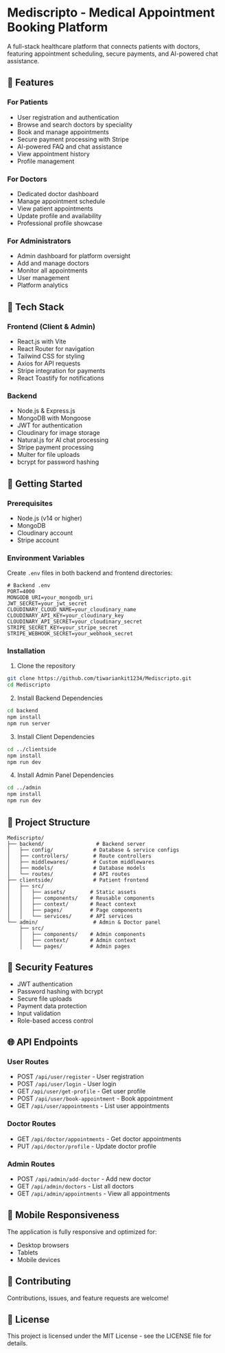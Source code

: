 # Mediscripto - Medical Appointment Booking Platform

A full-stack healthcare platform that connects patients with doctors, featuring appointment scheduling, secure payments, and AI-powered chat assistance.

## 🌟 Features

### For Patients
- User registration and authentication
- Browse and search doctors by speciality
- Book and manage appointments
- Secure payment processing with Stripe
- AI-powered FAQ and chat assistance
- View appointment history
- Profile management

### For Doctors
- Dedicated doctor dashboard
- Manage appointment schedule
- View patient appointments
- Update profile and availability
- Professional profile showcase

### For Administrators
- Admin dashboard for platform oversight
- Add and manage doctors
- Monitor all appointments
- User management
- Platform analytics

## 🔧 Tech Stack

### Frontend (Client & Admin)
- React.js with Vite
- React Router for navigation
- Tailwind CSS for styling
- Axios for API requests
- Stripe integration for payments
- React Toastify for notifications

### Backend
- Node.js & Express.js
- MongoDB with Mongoose
- JWT for authentication
- Cloudinary for image storage
- Natural.js for AI chat processing
- Stripe payment processing
- Multer for file uploads
- bcrypt for password hashing

## 🚀 Getting Started

### Prerequisites
- Node.js (v14 or higher)
- MongoDB
- Cloudinary account
- Stripe account

### Environment Variables
Create `.env` files in both backend and frontend directories:

```env
# Backend .env
PORT=4000
MONGODB_URI=your_mongodb_uri
JWT_SECRET=your_jwt_secret
CLOUDINARY_CLOUD_NAME=your_cloudinary_name
CLOUDINARY_API_KEY=your_cloudinary_key
CLOUDINARY_API_SECRET=your_cloudinary_secret
STRIPE_SECRET_KEY=your_stripe_secret
STRIPE_WEBHOOK_SECRET=your_webhook_secret
```

### Installation

1. Clone the repository
```bash
git clone https://github.com/tiwariankit1234/Mediscripto.git
cd Mediscripto
```

2. Install Backend Dependencies
```bash
cd backend
npm install
npm run server
```

3. Install Client Dependencies
```bash
cd ../clientside
npm install
npm run dev
```

4. Install Admin Panel Dependencies
```bash
cd ../admin
npm install
npm run dev
```

## 📁 Project Structure

```
Mediscripto/
├── backend/                 # Backend server
│   ├── config/             # Database & service configs
│   ├── controllers/        # Route controllers
│   ├── middlewares/        # Custom middlewares
│   ├── models/             # Database models
│   └── routes/             # API routes
├── clientside/             # Patient frontend
│   ├── src/
│   │   ├── assets/        # Static assets
│   │   ├── components/    # Reusable components
│   │   ├── context/       # React context
│   │   ├── pages/         # Page components
│   │   └── services/      # API services
└── admin/                  # Admin & Doctor panel
    ├── src/
    │   ├── components/    # Admin components
    │   ├── context/       # Admin context
    │   └── pages/         # Admin pages
```

## 🔐 Security Features
- JWT authentication
- Password hashing with bcrypt
- Secure file uploads
- Payment data protection
- Input validation
- Role-based access control

## 🌐 API Endpoints

### User Routes
- POST `/api/user/register` - User registration
- POST `/api/user/login` - User login
- GET `/api/user/get-profile` - Get user profile
- POST `/api/user/book-appointment` - Book appointment
- GET `/api/user/appointments` - List user appointments

### Doctor Routes
- GET `/api/doctor/appointments` - Get doctor appointments
- PUT `/api/doctor/profile` - Update doctor profile

### Admin Routes
- POST `/api/admin/add-doctor` - Add new doctor
- GET `/api/admin/doctors` - List all doctors
- GET `/api/admin/appointments` - View all appointments

## 📱 Mobile Responsiveness
The application is fully responsive and optimized for:
- Desktop browsers
- Tablets
- Mobile devices

## 🤝 Contributing
Contributions, issues, and feature requests are welcome!

## 📄 License
This project is licensed under the MIT License - see the LICENSE file for details.
